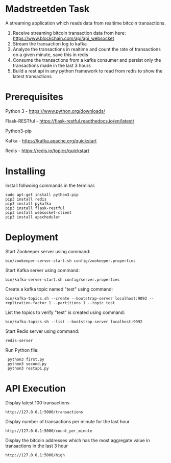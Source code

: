 # Madstreetden Task
A streaming application which reads data from realtime bitcoin transactions.

1. Receive streaming bitcoin transaction data from here: https://www.blockchain.com/api/api_websocket
2. Stream the transaction log to kafka
3. Analyze the transactions in realtime and count the rate of transactions on a given minute, save this in redis
4. Consume the transactions from a kafka consumer and persist only the transactions made in the last 3 hours
5. Build a rest api in any python framework to read from redis to show the latest transactions

#  Prerequisites

   Python 3 - https://www.python.org/downloads/
   
   Flask-RESTful - https://flask-restful.readthedocs.io/en/latest/
   
   Python3-pip
   
   Kafka - https://kafka.apache.org/quickstart
   
   Redis - https://redis.io/topics/quickstart
   
# Installing

   Install follwoing commands in the terminal:
    
    sudo apt-get install python3-pip
    pip3 install redis
    pip3 install pykafka
    pip3 install flask-restful
    pip3 install websocket-client 
    pip3 install apscheduler
    
  # Deployment
 
   Start Zookeeper server using command:
   
    bin/zookeeper-server-start.sh config/zookeeper.properties
    
   Start Kafka server using command:
    
    bin/kafka-server-start.sh config/server.properties
   
   Create a kafka topic named "test" using command:
    
    bin/kafka-topics.sh --create --bootstrap-server localhost:9092 --replication-factor 1 --partitions 1 --topic test
    
   List the topics to verify "test" is created using command:
   
    bin/kafka-topics.sh --list --bootstrap-server localhost:9092
    
   Start Redis server using command:
   
    redis-server
    
   Run Python file:
     
     python3 first.py
     python3 second.py
     python3 restapi.py
     
   # API Execution
     
   Display latest 100 transactions
   
    http://127.0.0.1:5000/transactions
    
   Display number of transactions per minute for the last hour
   
    http://127.0.0.1:5000/count_per_minute
    
   Display the bitcoin addresses which has the most aggregate value in transactions in the last 3 hour
    
    http://127.0.0.1:5000/high


    
    
